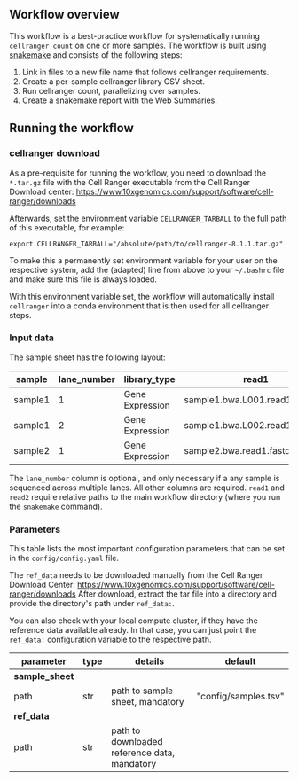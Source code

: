 ## Workflow overview

This workflow is a best-practice workflow for systematically running `cellranger count` on one or more samples.
The workflow is built using [snakemake](https://snakemake.readthedocs.io/en/stable/) and consists of the following steps:

1. Link in files to a new file name that follows cellranger requirements.
2. Create a per-sample cellranger library CSV sheet.
3. Run cellranger count, parallelizing over samples.
4. Create a snakemake report with the Web Summaries.

## Running the workflow

### cellranger download

As a pre-requisite for running the workflow, you need to download the `*.tar.gz` file with the Cell Ranger executable from the Cell Ranger Download center:
https://www.10xgenomics.com/support/software/cell-ranger/downloads

Afterwards, set the environment variable `CELLRANGER_TARBALL` to the full path of this executable, for example:
```{bash}
export CELLRANGER_TARBALL="/absolute/path/to/cellranger-8.1.1.tar.gz"
```
To make this a permanently set environment variable for your user on the respective system, add the (adapted) line from above to your `~/.bashrc` file and make sure this file is always loaded.

With this environment variable set, the workflow will automatically install `cellranger` into a conda environment that is then used for all cellranger steps.

### Input data

The sample sheet has the following layout:

| sample  | lane_number | library_type    | read1                           | read2                           |
| ------- | ----------- | --------------- | ------------------------------- | ------------------------------- |
| sample1 |           1 | Gene Expression | sample1.bwa.L001.read1.fastq.gz | sample1.bwa.L001.read2.fastq.gz |
| sample1 |           2 | Gene Expression | sample1.bwa.L002.read1.fastq.gz | sample1.bwa.L002.read2.fastq.gz |
| sample2 |           1 | Gene Expression | sample2.bwa.read1.fastq.gz      | sample2.bwa.read2.fastq.gz      |

The `lane_number` column is optional, and only necessary if a any sample is sequenced across multiple lanes.
All other columns are required.
`read1` and `read2` require relative paths to the main workflow directory (where you run the `snakemake` command).

### Parameters

This table lists the most important configuration parameters that can be set in the `config/config.yaml` file.

The `ref_data` needs to be downloaded manually from the Cell Ranger Download Center:
https://www.10xgenomics.com/support/software/cell-ranger/downloads
After download, extract the tar file into a directory and provide the directory's path under `ref_data:`.

You can also check with your local compute cluster, if they have the reference data available already.
In that case, you can just point the `ref_data:` configuration variable to the respective path.

| parameter          | type | details                                      | default                        |
| ------------------ | ---- | -------------------------------------------- | ------------------------------ |
| **sample_sheet**   |      |                                              |                                |
| path               | str  | path to sample sheet, mandatory              | "config/samples.tsv"           |
| **ref_data**       |      |                                              |                                |
| path               | str  | path to downloaded reference data, mandatory |                                |
